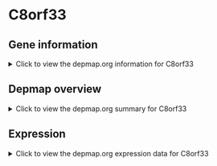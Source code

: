 <h1>C8orf33</h1>

<h2>Gene information</h2>
<details>
  <summary>Click to view the depmap.org information for C8orf33</summary>
  <p><a href="https://depmap.org/portal/gene/C8orf33?tab=about" target="_BLANK">Open page in a new tab...</a></p>
  <iframe src="https://depmap.org/portal/gene/C8orf33?tab=about" style="border:none;width:100%;height:800px"></iframe>
</details>

<h2>Depmap overview</h2>
<details>
  <summary>Click to view the depmap.org summary for C8orf33</summary>
  <p><a href="https://depmap.org/portal/gene/C8orf33?tab=overview" target="_BLANK">Open page in a new tab...</a></p>
  <iframe src="https://depmap.org/portal/gene/C8orf33?tab=overview" style="border:none;width:100%;height:800px"></iframe>
</details>

<h2>Expression</h2>
<details>
  <summary>Click to view the depmap.org expression data for C8orf33</summary>
  <p><a href="https://depmap.org/portal/gene/C8orf33?tab=characterization" target="_BLANK">Open page in a new tab...</a></p>
  <iframe src="https://depmap.org/portal/gene/C8orf33?tab=characterization" style="border:none;width:100%;height:800px"></iframe>
</details>


<!--
<h2>Reactome Pathway diagram</h2>
<details>
  <summary>Click to view the Reactome pathway for C8orf33</summary>
  <p><a href="PURL" target="_BLANK">Open page in a new tab...</a></p>
  PNAME
</details>
-->


